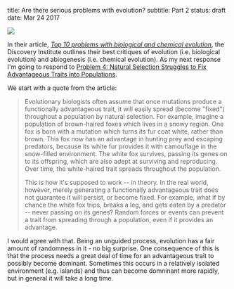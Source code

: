 title: Are there serious problems with evolution?
subtitle: Part 2
status: draft
date: Mar 24 2017

<Img src="images/laura-aziz-78175.jpg">


In their article, [*Top 10 problems with biological and chemical evolution*](http://www.discovery.org/a/24041), the Discovery Institute outlines their best critiques of evolution (i.e. biological evolution) and abiogenesis (i.e. chemical evolution). As my next response I'm going to respond to [Problem 4: Natural Selection Struggles to Fix Advantageous Traits into Populations](http://www.discovery.org/a/24041#problem4).  

We start with a quote from the article:

>Evolutionary biologists often assume that once mutations produce a functionally advantageous trait, it will easily spread (become "fixed") throughout a population by natural selection. For example, imagine a population of brown-haired foxes which lives in a snowy region. One fox is born with a mutation which turns its fur coat white, rather than brown. This fox now has an advantage in hunting prey and escaping predators, because its white fur provides it with camouflage in the snow-filled environment. The white fox survives, passing its genes on to its offspring, which are also adept at surviving and reproducing. Over time, the white-haired trait spreads throughout the population.
>
>This is how it's supposed to work -- in theory. In the real world, however, merely generating a functionally advantageous trait does not guarantee it will persist, or become fixed. For example, what if by chance the white fox trips, breaks a leg, and gets eaten by a predator -- never passing on its genes? Random forces or events can prevent a trait from spreading through a population, even if it provides an advantage. 

I would agree with that.  Being an unguided process, evolution has a fair amount of randomness in it - no big surprise.  One consequence of this is that the process needs a great deal of time for an advantageous trait to possibly become dominant.  Sometimes this occurs in a relatively isolated environment (e.g. islands) and thus can become domninant more rapidly, but in general it will take a long time.
